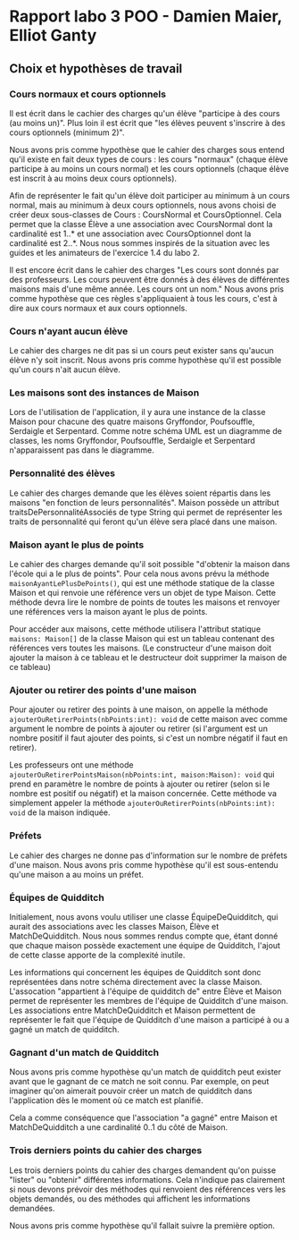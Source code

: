 # Rapport labo 3 POO - Damien Maier, Elliot Ganty

## Choix et hypothèses de travail
### Cours normaux et cours optionnels
Il est écrit dans le cachier des charges qu'un élève "participe à des cours (au moins un)". Plus loin il est écrit que "les élèves peuvent s'inscrire à des cours optionnels (minimum 2)".

Nous avons pris comme hypothèse que le cahier des charges sous entend qu'il existe en fait deux types de cours : les cours "normaux" (chaque élève participe à au moins un cours normal) et les cours optionnels (chaque élève est inscrit à au moins deux cours optionnels).

Afin de représenter le fait qu'un élève doit participer au minimum à un cours normal, mais au minimum à deux cours optionnels, nous avons choisi de créer deux sous-classes de Cours : CoursNormal et CoursOptionnel. Cela permet que la classe Élève a une association avec CoursNormal dont la cardinalité est 1..* et une association avec CoursOptionnel dont la cardinalité est 2..\*. Nous nous sommes inspirés de la situation avec les guides et les animateurs de l'exercice 1.4 du labo 2.

Il est encore écrit dans le cahier des charges "Les cours sont donnés par des professeurs. Les cours peuvent être donnés à des élèves de différentes maisons mais d'une même année. Les cours ont un nom." Nous avons pris comme hypothèse que ces règles s'appliquaient à tous les cours, c'est à dire aux cours normaux et aux cours optionnels.

### Cours n'ayant aucun élève
Le cahier des charges ne dit pas si un cours peut exister sans qu'aucun élève n'y soit inscrit. Nous avons pris comme hypothèse qu'il est possible qu'un cours n'ait aucun élève.

### Les maisons sont des instances de Maison
Lors de l'utilisation de l'application, il y aura une instance de la classe Maison pour chacune des quatre maisons Gryffondor, Poufsouffle, Serdaigle et Serpentard. Comme notre schéma UML est un diagramme de classes, les noms Gryffondor, Poufsouffle, Serdaigle et Serpentard n'apparaissent pas dans le diagramme.

### Personnalité des élèves

Le cahier des charges demande que les élèves soient répartis dans les maisons "en fonction de leurs personnalités". Maison possède un attribut traitsDePersonnalitéAssociés de type String qui permet de représenter les traits de personnalité qui feront qu'un élève sera placé dans une maison.

### Maison ayant le plus de points

Le cahier des charges demande qu'il soit possible "d'obtenir la maison dans l'école qui a le plus de points". Pour cela nous avons prévu la méthode `maisonAyantLePlusDePoints()`, qui est une méthode statique de la classe Maison et qui renvoie une référence vers un objet de type Maison. Cette méthode devra lire le nombre de points de toutes les maisons et renvoyer une références vers la maison ayant le plus de points.

Pour accéder aux maisons, cette méthode utilisera l'attribut statique `maisons: Maison[]` de la classe Maison qui est un tableau contenant des références vers toutes les maisons. (Le constructeur d'une maison doit ajouter la maison à ce tableau et le destructeur doit supprimer la maison de ce tableau)

### Ajouter ou retirer des points d'une maison

Pour ajouter ou retirer des points à une maison, on appelle la méthode `ajouterOuRetirerPoints(nbPoints:int): void` de cette maison avec comme argument le nombre de points à ajouter ou retirer (si l'argument est un nombre positif il faut ajouter des points, si c'est un nombre négatif il faut en retirer).

Les professeurs ont une méthode `ajouterOuRetirerPointsMaison(nbPoints:int, maison:Maison): void` qui prend en paramètre le nombre de points à ajouter ou retirer (selon si le nombre est positif ou négatif) et la maison concernée. Cette méthode va simplement appeler la méthode `ajouterOuRetirerPoints(nbPoints:int): void` de la maison indiquée.

### Préfets
Le cahier des charges ne donne pas d'information sur le nombre de préfets d'une maison. Nous avons pris comme hypothèse qu'il est sous-entendu qu'une maison a au moins un préfet.


### Équipes de Quidditch
Initialement, nous avons voulu utiliser une classe ÉquipeDeQuidditch, qui aurait des associations avec les classes Maison, Élève et MatchDeQuidditch. Nous nous sommes rendus compte que, étant donné que chaque maison possède exactement une équipe de Quidditch, l'ajout de cette classe apporte de la complexité inutile.

Les informations qui concernent les équipes de Quidditch sont donc représentées dans notre schéma directement avec la classe Maison. L'assocation "appartient à l'équipe de quidditch de" entre Élève et Maison permet de représenter les membres de l'équipe de Quidditch d'une maison. Les associations entre MatchDeQuidditch et Maison permettent de représenter le fait que l'équipe de Quidditch d'une maison a participé à ou a gagné un match de quidditch.

### Gagnant d'un match de Quidditch

Nous avons pris comme hypothèse qu'un match de quidditch peut exister avant que le gagnant de ce match ne soit connu. Par exemple, on peut imaginer qu'on aimerait pouvoir créer un match de quidditch dans l'application dès le moment où ce match est planifié.

Cela a comme conséquence que l'association "a gagné" entre Maison et MatchDeQuidditch a une cardinalité 0..1 du côté de Maison.

### Trois derniers points du cahier des charges

Les trois derniers points du cahier des charges demandent qu'on puisse "lister" ou "obtenir" différentes informations. Cela n'indique pas clairement si nous devons prévoir des méthodes qui renvoient des références vers les objets demandés, ou des méthodes qui affichent les informations demandées.

Nous avons pris comme hypothèse qu'il fallait suivre la première option.

